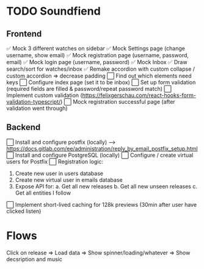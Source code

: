 # TODO Soundfiend

## Frontend

:white_check_mark: Mock 3 different watches on sidebar
:white_check_mark: Mock Settings page (change username, show email)
:white_check_mark: Mock registration page (username, password, email)
:white_check_mark: Mock login page (username, password)
:white_check_mark: Mock Inbox
:white_check_mark: Draw search/sort for watches/inbox
:white_check_mark: Remake accordion with custom collapse / custom accordion => decrease padding
:white_large_square: Find out which elements need keys
:white_large_square: Configure index page (set it to be inbox)
:white_large_square: Set up form validation (required fields are filled & password/repeat password match)
:white_large_square: Implement custom validation (https://felixgerschau.com/react-hooks-form-validation-typescript/)
:white_large_square: Mock registration successful page (after validation went through)

## Backend

:white_large_square: Install and configure postfix (locally) --> https://docs.gitlab.com/ee/administration/reply_by_email_postfix_setup.html
:white_large_square: Install and configure PostgreSQL (locally)
:white_large_square: Configure / create virtual users for Postfix
:white_large_square: Registration logic:

1. Create new user in users database
2. Create new virtual user in emails database
3. Expose API for:
   a. Get all new releases
   b. Get all new unseen releases
   c. Get all entities I follow

:white_large_square: Implement short-lived caching for 128k previews (30min after user have clicked listen)

# Flows

Click on release => Load data => Show spinner/loading/whatever => Show decsription and music
